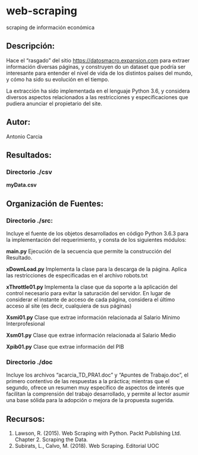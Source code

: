 # web-scraping
scraping de información económica

## Descripción:
Hace el “rasgado” del sitio  https://datosmacro.expansion.com para extraer información diversas páginas, y construyen do un dataset que podría ser interesante para entender el nivel de vida de los distintos países del mundo, y cómo ha sido su evolución en el tiempo. 

La extracción ha sido implementada en el lenguaje Python 3.6, y considera diversos aspectos relacionados a las restricciones y especificaciones que pudiera anunciar el propietario del site.

## Autor: 
Antonio Carcia

## Resultados:
### Directorio ./csv
**myData.csv**

## Organización de Fuentes:
### Directorio ./src: 
Incluye el fuente de los objetos desarrollados en código Python 3.6.3 para la implementación del requerimiento, y consta de los siguientes módulos:

**main.py**
Ejecución de la secuencia que permite la construcción del Resultado.

**xDownLoad.py**
Implementa la clase para la descarga de la página. Aplica las restricciones de especificadas en el archivo robots.txt

**xThrottle01.py**
Implementa la clase que da soporte a la aplicación del control necesario para evitar la saturación del servidor. En lugar de 
considerar el instante de acceso de cada página, considera el último acceso al site (es decir, cualquiera de sus páginas)

**Xsmi01.py**
Clase que extrae información relacionada al Salario Mínimo Interprofesional

**Xsm01.py**
Clase que extrae información relacionada al Salario Medio

**Xpib01.py**
Clase que extrae información del PIB

### Directorio ./doc
Incluye los archivos “acarcia_TD_PRA1.doc” y “Apuntes de Trabajo.doc”, el primero contentivo de las respuestas a la práctica; mientras que el segundo, ofrece un resumen muy específico de aspectos de interés que facilitan la comprensión del trabajo desarrollado, y permite al lector asumir una base sólida para la adopción o mejora de la propuesta sugerida.


## Recursos:
1.	Lawson, R. (2015). Web Scraping with Python. Packt Publishing Ltd. Chapter 2. Scraping the Data.
2.	Subirats, L., Calvo, M. (2018). Web Scraping. Editorial UOC
